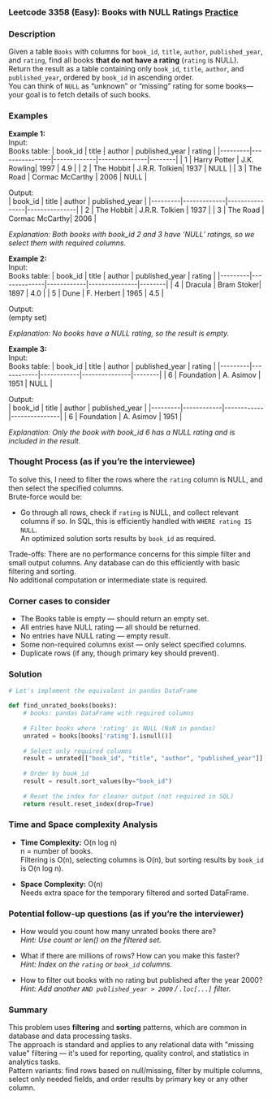 ### Leetcode 3358 (Easy): Books with NULL Ratings [Practice](https://leetcode.com/problems/books-with-null-ratings)

### Description  
Given a table `Books` with columns for `book_id`, `title`, `author`, `published_year`, and `rating`, find all books **that do not have a rating** (`rating` is NULL).  
Return the result as a table containing only `book_id`, `title`, `author`, and `published_year`, ordered by `book_id` in ascending order.  
You can think of `NULL` as “unknown” or “missing” rating for some books—your goal is to fetch details of such books.

### Examples  

**Example 1:**  
Input:  
Books table:
| book_id | title           | author      | published_year | rating |
|---------|----------------|-------------|---------------|--------|
| 1       | Harry Potter   | J.K. Rowling| 1997          | 4.9    |
| 2       | The Hobbit     | J.R.R. Tolkien| 1937        | NULL   |
| 3       | The Road       | Cormac McCarthy | 2006      | NULL   |

Output:  
| book_id | title       | author         | published_year |
|---------|-------------|----------------|---------------|
| 2       | The Hobbit  | J.R.R. Tolkien | 1937          |
| 3       | The Road    | Cormac McCarthy| 2006          |

*Explanation: Both books with book_id 2 and 3 have ‘NULL’ ratings, so we select them with required columns.*

**Example 2:**  
Input:  
Books table:
| book_id | title        | author     | published_year | rating |
|---------|--------------|------------|---------------|--------|
| 4       | Dracula      | Bram Stoker| 1897          | 4.0    |
| 5       | Dune         | F. Herbert | 1965          | 4.5    |

Output:  
(empty set)

*Explanation: No books have a NULL rating, so the result is empty.*

**Example 3:**  
Input:  
Books table:
| book_id | title      | author     | published_year | rating |
|---------|------------|------------|---------------|--------|
| 6       | Foundation | A. Asimov  | 1951          | NULL   |

Output:  
| book_id | title      | author     | published_year |
|---------|------------|------------|---------------|
| 6       | Foundation | A. Asimov  | 1951          |

*Explanation: Only the book with book_id 6 has a NULL rating and is included in the result.*

### Thought Process (as if you’re the interviewee)  
To solve this, I need to filter the rows where the `rating` column is NULL, and then select the specified columns.  
Brute-force would be:  
- Go through all rows, check if `rating` is NULL, and collect relevant columns if so.
In SQL, this is efficiently handled with `WHERE rating IS NULL`.  
An optimized solution sorts results by `book_id` as required.  

Trade-offs: There are no performance concerns for this simple filter and small output columns. Any database can do this efficiently with basic filtering and sorting.  
No additional computation or intermediate state is required.

### Corner cases to consider  
- The Books table is empty — should return an empty set.
- All entries have NULL rating — all should be returned.
- No entries have NULL rating — empty result.
- Some non-required columns exist — only select specified columns.
- Duplicate rows (if any, though primary key should prevent).

### Solution

```python
# Let's implement the equivalent in pandas DataFrame

def find_unrated_books(books):
    # books: pandas DataFrame with required columns
    
    # Filter books where 'rating' is NULL (NaN in pandas)
    unrated = books[books['rating'].isnull()]
    
    # Select only required columns
    result = unrated[["book_id", "title", "author", "published_year"]]
    
    # Order by book_id
    result = result.sort_values(by="book_id")
    
    # Reset the index for cleaner output (not required in SQL)
    return result.reset_index(drop=True)
```

### Time and Space complexity Analysis  

- **Time Complexity:** O(n log n)  
  n = number of books.  
  Filtering is O(n), selecting columns is O(n), but sorting results by `book_id` is O(n log n).

- **Space Complexity:** O(n)  
  Needs extra space for the temporary filtered and sorted DataFrame.

### Potential follow-up questions (as if you’re the interviewer)  

- How would you count how many unrated books there are?  
  *Hint: Use count or len() on the filtered set.*

- What if there are millions of rows? How can you make this faster?  
  *Hint: Index on the `rating` or `book_id` columns.*

- How to filter out books with no rating but published after the year 2000?  
  *Hint: Add another `AND published_year > 2000` / `.loc[...]` filter.*

### Summary
This problem uses **filtering** and **sorting** patterns, which are common in database and data processing tasks.  
The approach is standard and applies to any relational data with "missing value" filtering — it's used for reporting, quality control, and statistics in analytics tasks.  
Pattern variants: find rows based on null/missing, filter by multiple columns, select only needed fields, and order results by primary key or any other column.